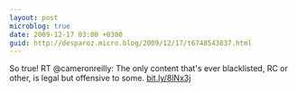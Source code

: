 ```yaml
---
layout: post
microblog: true
date: 2009-12-17 03:00 +0300
guid: http://desparoz.micro.blog/2009/12/17/t6748543837.html
---
```

So true! RT @cameronreilly: The only content that's ever blacklisted, RC or other, is legal but offensive to some. [bit.ly/8lNx3j](http://bit.ly/8lNx3j)

